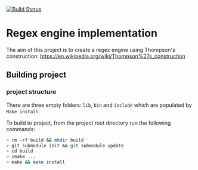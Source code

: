 [![Build
Status](https://travis-ci.com/Deftextra/regexEngine.svg?branch=master)](https://travis-ci.com/Deftextra/regexEngine)

# Regex engine implementation
The aim of this project is to create a regex engine using
Thompson's construction:
https://en.wikipedia.org/wiki/Thompson%27s_construction


## Building project

### project structure
There are three empty folders: `lib`, `bin` and `include` which are populated
by `Make install`.

To build to project, from the project root directory run the following commands:

```bash
> rm -rf build && mkdir build
> git submodule init && git submodule update
> cd build
> cmake ...
> make && make install
```
